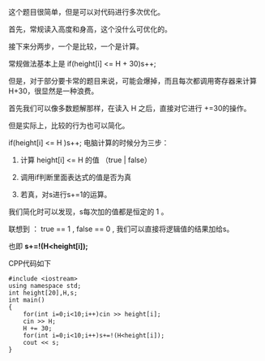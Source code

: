<p>这个题目很简单，但是可以对代码进行多次优化。</p>
<p>首先，常规读入高度和身高，这个没什么可优化的。</p>
<p>接下来分两步，一个是比较，一个是计算。</p>
<p>常规做法基本上是 if(height[i] &lt;= H + 30)s++;</p>
<p>但是，对于部分要卡常的题目来说，可能会爆掉，而且每次都调用寄存器来计算 H+30，很显然是一种浪费。</p>
<p>首先我们可以像多数题解那样，在读入 H 之后，直接对它进行 +=30的操作。</p>
<p>但是实际上，比较的行为也可以简化。</p>
<p>if(height[i] &lt;= H )s++; 电脑计算的时候分为三步：</p>
<ol>
<li>
<p>计算 height[i] &lt;= H 的值 （true | false）</p>
</li>
<li>
<p>调用if判断里面表达式的值是否为真</p>
</li>
<li>
<p>若真，对s进行s+=1的运算。</p>
</li>
</ol>
<p>我们简化时可以发现，s每次加的值都是恒定的 1 。</p>
<p>联想到 ： true == 1 , false == 0 , 我们可以直接将逻辑值的结果加给s。</p>
<p>也即 <strong>s+=!(H&lt;height[i]);</strong></p>
<p>CPP代码如下</p>
<pre><code class="language-cpp" data-rendered-lang="cpp"><span class="hljs-meta">#<span class="hljs-meta-keyword">include</span> <span class="hljs-meta-string">&lt;iostream&gt;</span></span>
<span class="hljs-keyword">using</span> <span class="hljs-keyword">namespace</span> <span class="hljs-built_in">std</span>;
<span class="hljs-keyword">int</span> height[<span class="hljs-number">20</span>],H,s;
<span class="hljs-function"><span class="hljs-keyword">int</span> <span class="hljs-title">main</span><span class="hljs-params">()</span>
</span>{
    <span class="hljs-keyword">for</span>(<span class="hljs-keyword">int</span> i=<span class="hljs-number">0</span>;i&lt;<span class="hljs-number">10</span>;i++)<span class="hljs-built_in">cin</span> &gt;&gt; height[i];
    <span class="hljs-built_in">cin</span> &gt;&gt; H;
    H += <span class="hljs-number">30</span>;
    <span class="hljs-keyword">for</span>(<span class="hljs-keyword">int</span> i=<span class="hljs-number">0</span>;i&lt;<span class="hljs-number">10</span>;i++)s+=!(H&lt;height[i]);
    <span class="hljs-built_in">cout</span> &lt;&lt; s;
}
</code></pre>

